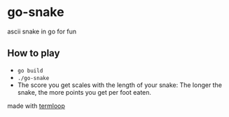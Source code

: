 # go-snake
ascii snake in go for fun

## How to play
- `go build`
- `./go-snake`
- The score you get scales with the length of your snake: The longer the snake, the more points you get per foot eaten.



made with [termloop](https://github.com/JoelOtter/termloop)